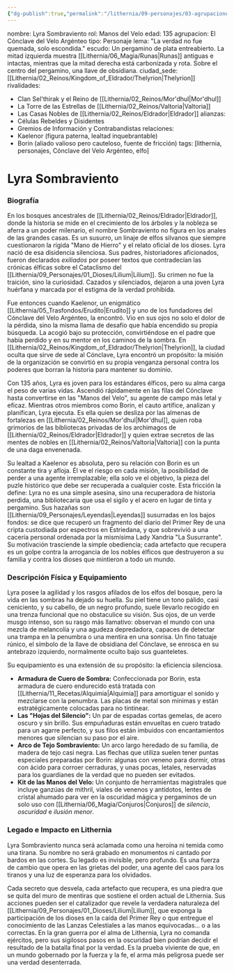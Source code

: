 ```yaml
---
{"dg-publish":true,"permalink":"/lithernia/09-personajes/03-agrupaciones/el-conclave-del-velo-argenteo/lyra-sombraviento/"}
---
```


nombre: Lyra Sombraviento
rol: Manos del Velo
edad: 135
agrupacion: El Cónclave del Velo Argénteo
tipo: Personaje
lema: "La verdad no fue quemada, solo escondida."
escudo: Un pergamino de plata entreabierto. La mitad izquierda muestra [[Lithernia/06_Magia/Runas\|Runas]] antiguas e intactas, mientras que la mitad derecha está carbonizada y rota. Sobre el centro del pergamino, una llave de obsidiana.
ciudad_sede: [[Lithernia/02_Reinos/Kingdom_of_Eldrador/Thelyrion\|Thelyrion]]
rivalidades:
  - Clan Sel'thirak y el Reino de [[Lithernia/02_Reinos/Mor'dhul\|Mor'dhul]]
  - La Torre de las Estrellas de [[Lithernia/02_Reinos/Valtoria\|Valtoria]]
  - Las Casas Nobles de [[Lithernia/02_Reinos/Eldrador\|Eldrador]]
alianzas:
  - Células Rebeldes y Disidentes
  - Gremios de Información y Contrabandistas
relaciones:
  - Kaelenor (figura paterna, lealtad inquebrantable)
  - Borin (aliado valioso pero cauteloso, fuente de fricción)
tags: [lithernia, personajes, Cónclave del Velo Argénteo, elfo]
# Lyra Sombraviento

### Biografía

En los bosques ancestrales de [[Lithernia/02_Reinos/Eldrador\|Eldrador]], donde la historia se mide en el crecimiento de los árboles y la nobleza se aferra a un poder milenario, el nombre Sombraviento no figura en los anales de las grandes casas. Es un susurro, un linaje de elfos silvanos que siempre cuestionaron la rígida "Mano de Hierro" y el relato oficial de los dioses. Lyra nació de esa disidencia silenciosa. Sus padres, historiadores aficionados, fueron declarados *exiliados* por poseer textos que contradecían las crónicas élficas sobre el Cataclismo del [[Lithernia/09_Personajes/01_Dioses/Lilium\|Lilium]]. Su crimen no fue la traición, sino la curiosidad. Cazados y silenciados, dejaron a una joven Lyra huérfana y marcada por el estigma de la verdad prohibida.

Fue entonces cuando Kaelenor, un enigmático [[Lithernia/05_Trasfondos/Erudito\|Erudito]] y uno de los fundadores del Cónclave del Velo Argénteo, la encontró. Vio en sus ojos no solo el dolor de la pérdida, sino la misma llama de desafío que había encendido su propia búsqueda. La acogió bajo su protección, convirtiéndose en el padre que había perdido y en su mentor en los caminos de la sombra. En [[Lithernia/02_Reinos/Kingdom_of_Eldrador/Thelyrion\|Thelyrion]], la ciudad oculta que sirve de sede al Cónclave, Lyra encontró un propósito: la misión de la organización se convirtió en su propia venganza personal contra los poderes que borran la historia para mantener su dominio.

Con 135 años, Lyra es joven para los estándares élficos, pero su alma carga el peso de varias vidas. Ascendió rápidamente en las filas del Cónclave hasta convertirse en las "Manos del Velo", su agente de campo más letal y eficaz. Mientras otros miembros como Borin, el cauto artífice, analizan y planifican, Lyra ejecuta. Es ella quien se desliza por las almenas de fortalezas en [[Lithernia/02_Reinos/Mor'dhul\|Mor'dhul]], quien roba grimorios de las bibliotecas privadas de los archimagos de [[Lithernia/02_Reinos/Eldrador\|Eldrador]] y quien extrae secretos de las mentes de nobles en [[Lithernia/02_Reinos/Valtoria\|Valtoria]] con la punta de una daga envenenada.

Su lealtad a Kaelenor es absoluta, pero su relación con Borin es un constante tira y afloja. Él ve el riesgo en cada misión, la posibilidad de perder a una agente irremplazable; ella solo ve el objetivo, la pieza del puzle histórico que debe ser recuperada a cualquier coste. Esta fricción la define: Lyra no es una simple asesina, sino una recuperadora de historia perdida, una bibliotecaria que usa el sigilo y el acero en lugar de tinta y pergamino. Sus hazañas son [[Lithernia/09_Personajes/Leyendas\|Leyendas]] susurradas en los bajos fondos: se dice que recuperó un fragmento del diario del Primer Rey de una cripta custodiada por espectros en Estriedana, y que sobrevivió a una cacería personal ordenada por la mismísima Lady Xandria "La Susurrante". Su motivación trasciende la simple obediencia; cada artefacto que recupera es un golpe contra la arrogancia de los nobles élficos que destruyeron a su familia y contra los dioses que mintieron a todo un mundo.

### Descripción Física y Equipamiento

Lyra posee la agilidad y los rasgos afilados de los elfos del bosque, pero la vida en las sombras ha dejado su huella. Su piel tiene un tono pálido, casi ceniciento, y su cabello, de un negro profundo, suele llevarlo recogido en una trenza funcional que no obstaculice su visión. Sus ojos, de un verde musgo intenso, son su rasgo más llamativo: observan el mundo con una mezcla de melancolía y una agudeza depredadora, capaces de detectar una trampa en la penumbra o una mentira en una sonrisa. Un fino tatuaje rúnico, el símbolo de la llave de obsidiana del Cónclave, se enrosca en su antebrazo izquierdo, normalmente oculto bajo sus guanteletes.

Su equipamiento es una extensión de su propósito: la eficiencia silenciosa.
*   **Armadura de Cuero de Sombra:** Confeccionada por Borin, esta armadura de cuero endurecido está tratada con [[Lithernia/11_Recetas/Alquimia\|Alquimia]] para amortiguar el sonido y mezclarse con la penumbra. Las placas de metal son mínimas y están estratégicamente colocadas para no tintinear.
*   **Las "Hojas del Silencio":** Un par de espadas cortas gemelas, de acero oscuro y sin brillo. Sus empuñaduras están envueltas en cuero tratado para un agarre perfecto, y sus filos están imbuidos con encantamientos menores que silencian su paso por el aire.
*   **Arco de Tejo Sombraviento:** Un arco largo heredado de su familia, de madera de tejo casi negra. Las flechas que utiliza suelen tener puntas especiales preparadas por Borin: algunas con veneno para dormir, otras con ácido para corroer cerraduras, y unas pocas, letales, reservadas para los guardianes de la verdad que no pueden ser evitados.
*   **Kit de las Manos del Velo:** Un conjunto de herramientas magistrales que incluye ganzúas de mithril, viales de venenos y antídotos, lentes de cristal ahumado para ver en la oscuridad mágica y pergaminos de un solo uso con [[Lithernia/06_Magia/Conjuros\|Conjuros]] de *silencio*, *oscuridad* e *ilusión menor*.

### Legado e Impacto en Lithernia

Lyra Sombraviento nunca será aclamada como una heroína ni temida como una tirana. Su nombre no será grabado en monumentos ni cantado por bardos en las cortes. Su legado es invisible, pero profundo. Es una fuerza de cambio que opera en las grietas del poder, una agente del caos para los tiranos y una luz de esperanza para los olvidados.

Cada secreto que desvela, cada artefacto que recupera, es una piedra que se quita del muro de mentiras que sostiene el orden actual de Lithernia. Sus acciones pueden ser el catalizador que revele la verdadera naturaleza del [[Lithernia/09_Personajes/01_Dioses/Lilium\|Lilium]], que exponga la participación de los dioses en la caída del Primer Rey o que entregue el conocimiento de las Lanzas Celestiales a las manos equivocadas... o a las correctas. En la gran guerra por el alma de Lithernia, Lyra no comanda ejércitos, pero sus sigilosos pasos en la oscuridad bien podrían decidir el resultado de la batalla final por la verdad. Es la prueba viviente de que, en un mundo gobernado por la fuerza y la fe, el arma más peligrosa puede ser una verdad desenterrada.